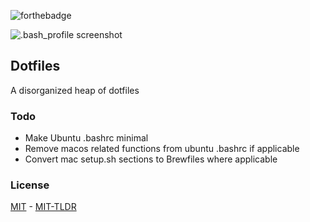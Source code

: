 ![forthebadge][badge]

![.bash_profile screenshot](disperse.gif?raw=true "Bash profile screenshot")

## Dotfiles

A disorganized heap of dotfiles

### Todo

* Make Ubuntu .bashrc minimal
* Remove macos related functions from ubuntu .bashrc if applicable
* Convert mac setup.sh sections to Brewfiles where applicable


### License


[MIT](mit) - [MIT-TLDR](mit-tldr)

[badge]: http://forthebadge.com/images/badges/approved-by-george-costanza.svg
[mit]: https://github.com/ryanmaynard/dotfiles/blob/master/LICENSE
[mit-tldr]: https://tldrlegal.com/license/mit-license
